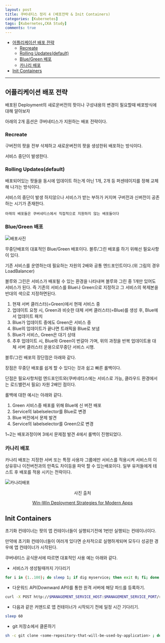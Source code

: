```yaml
---
layout: post
title: 쿠버네티스 정리 4 (배포전략 & Init Containers)
categories: [Kubernetes]
tags: [Kubernetes,CKA Study]
comments: true
---
```

- [어플리케이션 배포 전략](#어플리케이션-배포-전략)
  - [Recreate](#recreate)
  - [Rolling Updates(default)](#rolling-updatesdefault)
  - [Blue/Green 배포](#bluegreen-배포)
  - [카나리 배포](#카나리-배포)
- [Init Containers](#init-containers)

---------------
## 어플리케이션 배포 전략

배포된 Deployment의 새로운버전의 팟이나 구성내용의 변경이 필요할때 배포방식에 대해 알아보자

아래의 2개 옵션은 쿠버네티스가 지원하는 배포 전략이다.

### Recreate

구버전의 팟을 전부 삭제하고 새로운버전의 팟을 생성한뒤 배포하는 방식이다.

서비스 중단이 발생한다.

### Rolling Updates(default)

배포되어있는 팟들을 동시에 업데이트 하는게 아닌 1개, 2개 등 퍼센테이지를 정해 교체해 나가는 방식이다.

 서비스의 중단이 발생 하지않으나 서비스가 받는 부하가 커지며 구버전과 신버전이 공존하는 시기가 존재한다.



    아래의 배포들은 쿠버네티스에서 직접적으로 지원하지 않는 배포들이다

### Blue/Green 배포

![배포사진](https://lcc3108.github.io/img/2020-10/blue-green.png)

무중단배포의 대표적인 Blue/Green 배포이다. 블루/그린 배포를 하기 위해선 필요사항이 있다.

기존 서비스를 운영하는데 필요하는 자원의 2배와 공통 엔드포인트이다.(위 그림의 경우 LoadBalancer)

블루와 그린은 서비스가 배포될 수 있는 환경을 나타내며 블루와 그린 중 1개만 있어도 서비스가 된다. 즉 기존의 서비스를 Blue나 Green으로 지정하고 그 서비스의 복제본을 반대의 색으로 지정하면된다.

1. 현재 서버 클러스터(=Green)에서 현재 서비스 중
2. 업데이트 요청 시, Green과 비슷한 대체 서버 클러스터(=Blue)를 생성 후, Blue에서 업데이트 패치
3. Blue가 업데이트 중에도 Green은 서비스 중
4. Blue의 업데이트가 끝나면 트래픽을 Blue로 보냄
5. Blue가 서비스, Green은 대기 상태
6. 추후 업데이트 시, Blue와 Green이 번갈아 가며, 위의 과정을 반복
업데이트용 대체 서버 클러스터 운용으로무중단 서비스 시행.

블루/그린 배포의 장단점은 아래와 같다.

장점은 무중단 배포를 쉽게 할 수 있다는 것과 쉽고 빠른 롤백이다.

단점은 필요사항처럼 엔드포인트와(쿠버네티스에는 서비스로 가능, 클라우드 환경에서는 로드밸런서 필요) 자원 2배인 점이다.

롤백에 대한 예시는 아래와 같다.

1. Green 서비스중 배포를 위해 Blue에 신 버전 배포
2. Service의 labelselector를 Blue로 변경
3. Blue 버전에서 문제 발견
4. Service의 labelselector를 Green으로 변경

1~2는 배포과정이며 3에서 문제점 발견 4에서 롤백이 진행되었다.

### 카나리 배포

카나리 배포는 지정한 서버 또는 특정 사용자 그룹에만 서비스를 적용시켜 서비스의 이상유뮤나 이전버전과의 만족도 차이등을 파악 할 수 있는배포이다. 일부 유저들에게 테스트 후 배포를 적용 시키는 전략이다.

![카나리배포](https://lcc3108.github.io/img/2020-10/canary.png)

<center>사진 출처 

[Win-Win Deployment Strategies for Modern Apps](https://rollbar.com/blog/deployment-strategies/)</center>

## Init Containers

초기화 컨테이너는 팟의 앱 컨테이너들이 실행되기전에 1번만 실행되는 컨테이너이다.

만약에 초기화 컨테이너들이 여러개 있다면 순차적으로 실행하게되며 모두다 성공한 경우에 앱 컨테이너가 시작된다.

쿠버네티스 공식문서에 따르면 대표적인 사용 예는 아래와 같다.

- 서비스가 생성될때까지 기다리기

```bash
for i in {1..100}; do sleep 1; if dig myservice; then exit 0; fi; done; exit 1
```

- 다운워드 API(Downward API)를 통한 원격 서버에 해당 파드를 등록하기.

```bash
curl -X POST http://$MANAGEMENT_SERVICE_HOST:$MANAGEMENT_SERVICE_PORT/register -d 'instance=$(<POD_NAME>)&ip=$(<POD_IP>)'
```

- 다음과 같은 커맨드로 앱 컨테이너가 시작되기 전에 일정 시간 기다리기.

```bash
sleep 60
```

- git 저장소에서 클론하기

```bash
sh -c git clone <some-repository-that-will-be-used-by-application> ; done;
```
